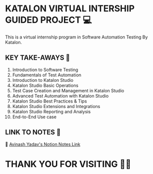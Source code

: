 # KATALON VIRTUAL INTERSHIP GUIDED PROJECT 💻

This is a virtual internship program in Software Automation Testing By Katalon.


## KEY TAKE-AWAYS 🔐
  1.  Introduction to Software Testing
  2.  Fundamentals of Test Automation
  3.  Introduction to Katalon Studio
  4.  Katalon Studio Basic Operations
  5.  Test Case Creation and Management in Katalon Studio
  6.  Advanced Test Automation with Katalon Studio
  7.  Katalon Studio Best Practices & Tips
  8.  Katalon Studio Extensions and Integrations
  9.  Katalon Studio Reporting and Analysis
  10. End-to-End Use case

## LINK TO NOTES 📝
🔗 [Avinash Yadav's Notion Notes Link](https://avinashyadav16.notion.site/KATALON-VIRTUAL-INTERNSHIP-4bbfb2c91bee405d94207c2e5cc31009?pvs=4)

# THANK YOU FOR VISITING 💝💝
